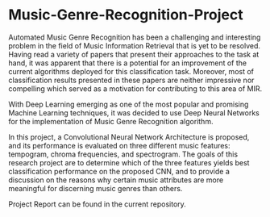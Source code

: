 # Music-Genre-Recognition-Project

Automated Music Genre Recognition has been a challenging and interesting problem in the field of Music Information Retrieval that is yet to be resolved. 
Having read a variety of papers that present their approaches to the task at hand, it was apparent that there is a potential for an improvement of the current algorithms deployed for this classification task. 
Moreover, most of classification results presented in these papers are neither impressive nor compelling which served as a motivation for contributing to this area of MIR. 

With Deep Learning emerging as one of the most popular and promising Machine Learning techniques, it was decided to use Deep Neural Networks for the implementation of Music Genre Recognition algorithm. 

In this project, a Convolutional Neural Network Architecture is proposed, and its performance is evaluated on three different music features: tempogram, chroma frequencies, and spectrogram. 
The goals of this research project are to determine which of the three features yields best classification performance on the proposed CNN, and to provide a discussion on the reasons why certain music attributes are more meaningful for discerning music genres than others.

Project Report can be found in the current repository.
